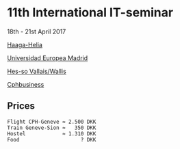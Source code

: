 # 11th International IT-seminar

18th - 21st April 2017

[Haaga-Helia](http://www.haaga-helia.fi/en/frontpage)

[Universidad Europea Madrid](http://universidadeuropea.es/en/)

[Hes-so Vallais/Wallis](https://www.hevs.ch/en/)

[Cphbusiness](https://www.cphbusiness.dk/english/)

## Prices

```
Flight CPH-Geneve ≈ 2.500 DKK
Train Geneve-Sion ≈   350 DKK
Hostel            ≈ 1.310 DKK
Food                    ? DKK
```

